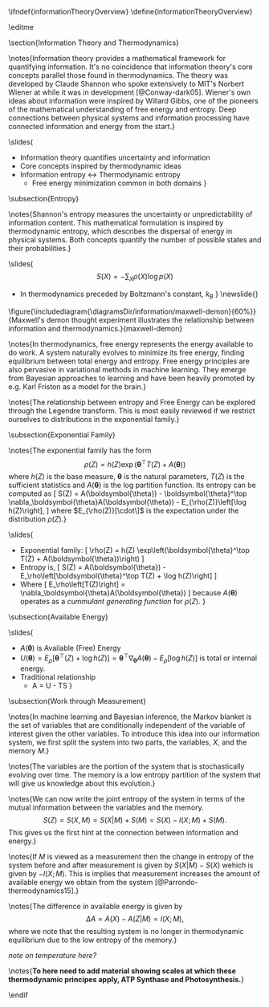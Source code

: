 \ifndef{informationTheoryOverview}
\define{informationTheoryOverview}

\editme

\section{Information Theory and Thermodynamics}

\notes{Information theory provides a mathematical framework for quantifying information. It's no coincidence that information theory's core concepts parallel those found in thermodynamics. The theory was developed by Claude Shannon who spoke extensively to MIT's Norbert Wiener at while it was in development [@Conway-dark05]. Wiener's own ideas about information were inspired by Willard Gibbs, one of the pioneers of the mathematical understanding of free energy and entropy. Deep connections between physical systems and information processing have connected information and energy from the start.}

\slides{
* Information theory quantifies uncertainty and information
* Core concepts inspired by thermodynamic ideas
* Information entropy $\leftrightarrow$ Thermodynamic entropy
  * Free energy minimization common in both domains
}

\subsection{Entropy}

\notes{Shannon's entropy measures the uncertainty or unpredictability of information content. This mathematical formulation is inspired by thermodynamic entropy, which describes the dispersal of energy in physical systems. Both concepts quantify the number of possible states and their probabilities.}

\slides{
$$
S(X) = -\sum_X \rho(X) \log p(X)
$$
* In thermodynamics preceded by Boltzmann's constant, $k_B$
}
\newslide{}

\figure{\includediagram{\diagramsDir/information/maxwell-demon}{60%}}{Maxwell's demon thought experiment illustrates the relationship between information and thermodynamics.}{maxwell-demon}


\notes{In thermodynamics, free energy represents the energy available to do work. A system naturally evolves to minimize its free energy, finding equilibrium between total energy and entropy. Free energy principles are also pervasive in variational methods in machine learning. They emerge from Bayesian approaches to learning and have been heavily promoted by e.g. Karl Friston as a model for the brain.}

\notes{The relationship between entropy and Free Energy can be explored through the Legendre transform. This is most easily reviewed if we restrict ourselves to distributions in the exponential family.}

\subsection{Exponential Family}

\notes{The exponential family has the form
$$
  \rho(Z) = h(Z) \exp\left(\boldsymbol{\theta}^\top T(Z) + A(\boldsymbol{\theta})\right)
$$
where $h(Z)$ is the base measure, $\boldsymbol{\theta}$ is the natural parameters, $T(Z)$ is the sufficient statistics and $A(\boldsymbol{\theta})$ is the log partition function. Its entropy can be computed as
\[
  S(Z) = A(\boldsymbol{\theta}) - \boldsymbol{\theta}^\top \nabla_\boldsymbol{\theta}A(\boldsymbol{\theta}) - E_{\rho(Z)}\left[\log h(Z)\right],
\]
where $E_{\rho(Z)}[\cdot\]$ is the expectation under the distribution $\rho(Z)$.}

\slides{
* Exponential family:
  \[
  \rho(Z) = h(Z) \exp\left(\boldsymbol{\theta}^\top T(Z) + A(\boldsymbol{\theta})\right)
  \]
* Entropy is,
  \[
  S(Z) =   A(\boldsymbol{\theta}) -  E_\rho\left[\boldsymbol{\theta}^\top T(Z)  + \log h(Z)\right]
  \]
* Where
  \[
  E_\rho\left[T(Z)\right] = \nabla_\boldsymbol{\theta}A(\boldsymbol{\theta})
  \]
  because $A(\boldsymbol{\theta})$ operates as a *cummulant generating function* for $\rho(Z)$.
}

\subsection{Available Energy}

\slides{
* $A(\boldsymbol{\theta})$ is Available (Free) Energy
* $U(\boldsymbol{\theta}) = E_\rho\left[\boldsymbol{\theta}^\top(Z) + \log h(Z)\right] = \boldsymbol{\theta}^\top \nabla_\boldsymbol{\theta}A(\boldsymbol{\theta}) - E_\rho\left[\log h(Z)\right]$ is total or internal energy.
* Traditional relationship
  * A = U - TS
}

\subsection{Work through Measurement}

\notes{In machine learning and Bayesian inference, the Markov blanket is the set of variables that are conditionally independent of the variable of interest given the other variables. To introduce this idea into our information system, we first split the system into two parts, the variables, $X$, and the memory $M$.}

\notes{The variables are the portion of the system that is stochastically evolving over time. The memory is a low entropy partition of the system that will give us knowledge about this evolution.}

\notes{We can now write the joint entropy of the system in terms of the mutual information between the variables and the memory.
$$
S(Z) = S(X,M) = S(X|M) + S(M) = S(X) - I(X;M) + S(M).
$$
This gives us the first hint at the connection between information and energy.}

\notes{If $M$ is viewed as a measurement then the change in entropy of the system before and after measurement is given by $S(X|M) - S(X)$ wehich is given by $-I(X;M)$. This is implies that measurement increases the amount of available energy we obtain from the system  [@Parrondo-thermodynamics15].}

\notes{The difference in available energy is given by
$$
\Delta A = A(X) - A(Z|M) = I(X;M),
$$
where we note that the resulting system is no longer in thermodynamic equilibrium due to the low entropy of the memory.}

*note on temperature here?*

\notes{**To here need to add material showing scales at which these thermodynamic principes apply, ATP Synthase and Photosynthesis.**}


\endif 
